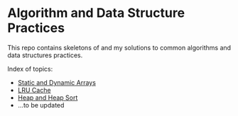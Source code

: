 # Algorithm and Data Structure Practices

This repo contains skeletons of and my solutions to common algorithms and data structures practices.

Index of topics: 
* [Static and Dynamic Arrays](https://github.com/amyamyx/Algorithms-and-Data-Structure/tree/master/dynamic_array)
* [LRU Cache](https://github.com/amyamyx/Algorithms-and-Data-Structure/tree/master/data_structures)
* [Heap and Heap Sort](https://github.com/amyamyx/Algorithms-and-Data-Structure/tree/master/heap_and_heapsort)
* ...to be updated
